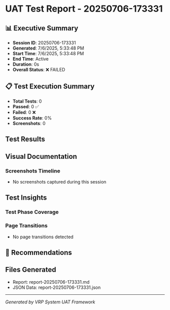# UAT Test Report - 20250706-173331

## 📊 Executive Summary

- **Session ID**: 20250706-173331
- **Generated**: 7/6/2025, 5:33:48 PM
- **Start Time**: 7/6/2025, 5:33:48 PM
- **End Time**: Active
- **Duration**: 0s
- **Overall Status**: ❌ FAILED



## 📋 Test Execution Summary

- **Total Tests**: 0
- **Passed**: 0 ✅
- **Failed**: 0 ❌
- **Success Rate**: 0%
- **Screenshots**: 0

## Test Results









## Visual Documentation

### Screenshots Timeline
- No screenshots captured during this session



## Test Insights

### Test Phase Coverage


### Page Transitions
- No page transitions detected

## 💼 Recommendations











## Files Generated
- Report: report-20250706-173331.md
- JSON Data: report-20250706-173331.json


---
*Generated by VRP System UAT Framework*
